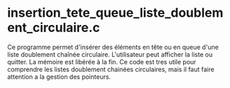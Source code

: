 # insertion_tete_queue_liste_doublement_circulaire.c

Ce programme permet d'insérer des éléments en tête ou en queue d'une liste doublement chaînée circulaire. L'utilisateur peut afficher la liste ou quitter. La mémoire est libérée à la fin. Ce code est tres utile pour comprendre les listes doublement chainées circulaires, mais il faut faire attention a la gestion des pointeurs.